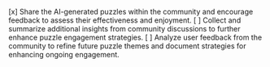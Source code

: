 [x] Share the AI-generated puzzles within the community and encourage feedback to assess their effectiveness and enjoyment.
[ ] Collect and summarize additional insights from community discussions to further enhance puzzle engagement strategies.
[ ] Analyze user feedback from the community to refine future puzzle themes and document strategies for enhancing ongoing engagement.